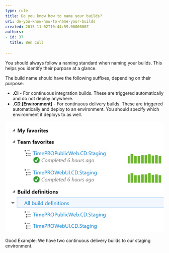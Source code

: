 ```yaml
---
type: rule
title: Do you know how to name your builds?
uri: do-you-know-how-to-name-your-builds
created: 2015-11-02T10:44:59.0000000Z
authors:
- id: 37
  title: Ben Cull

---
```


You should always follow a naming standard when naming your builds. This helps you identify their purpose at a glance. 


The build name should have the following suffixes, depending on their purpose:

- **.CI** - For continuous integration builds. These are triggered automatically and do not deploy anywhere.
- **.CD.[Environment]** - For continuous delivery builds. These are triggered automatically and deploy to an environment. You should specify which environment it deploys to as well.



![](buildnames.png)

Good Example: We have two continuous delivery builds to our staging environment.
